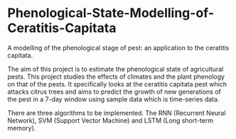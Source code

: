 # Phenological-State-Modelling-of-Ceratitis-Capitata
A modelling of the phenological stage of pest: an application to the ceratitis capitata.

The aim of this project is to estimate the phenological state of agricultural pests. This project studies the effects of climates and the plant phenology on that of the pests. It specifically looks at the ceratitis capitata pest which attacks citrus trees and aims to predict the growth of new generations of the pest in a 7-day window using sample data which is time-series data.

There are three algorithms to be implemented. The RNN (Recurrent Neural Network), SVM (Support Vector Machine) and LSTM (Long short-term memory). 
